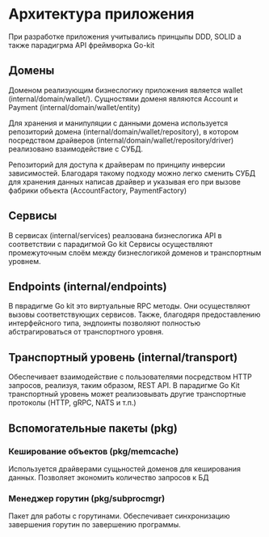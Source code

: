 # Архитектура приложения
При разработке приложения учитывались принцыпы DDD, SOLID а также парадигрма API фреймворка Go-kit  

## Домены
Доменом реализующим бизнеслогику приложения является wallet (internal/domain/wallet/).
Сущностями доменя являются Account и Payment (internal/domain/wallet/entity)

Для хранения и манипуляции с данными домена используется репозиторий домена (internal/domain/wallet/repository),
в котором посредством драйверов (internal/domain/wallet/repository/driver) реализовано взаимодействие с СУБД.

Репозиторий для доступа к драйверам по принципу инверсии зависимостей. Благодаря такому подходу можно легко сменить
СУБД для хранения данных написав драйвер и указывая его при вызове фабрики объекта (AccountFactory, PaymentFactory)

## Сервисы
В сервисах (internal/services) реалзована бизнеслогика API в соответствии с парадигмой Go kit
Сервисы осуществляют промежуточным слоём между бизнеслогикой доменов и транспортным уровнем.

## Endpoints (internal/endpoints)
В пврадигме Go kit это виртуальные RPC методы. Они осуществляют вызовы соответствующих сервисов.
Также, благодяря предоставлению интерфейсного типа, эндпоинты позволяют полностью абстрагироваться от транспортного уровня.

## Транспортный уровень (internal/transport)
Обеспечивает взаимодействие с пользователями посредством HTTP запросов, реализуя, таким образом, REST API. 
В парадигме Go Kit транспортный уровень может реализовывать другие транспортные протоколы (HTTP, gRPC, NATS и т.п.)

## Вспомогательные пакеты (pkg)
### Кеширование объектов (pkg/memcache)
Используется драйверами сущьностей доменов для кеширования данных. Позволяет экономить количество запросов к БД

### Менеджер горутин (pkg/subprocmgr)
Пакет для работы с горутинами. Обеспечивает синхронизацию завершения горутин по завершению программы.

